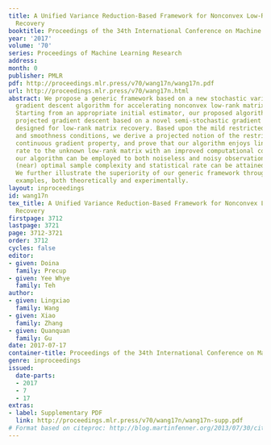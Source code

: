 ```yaml
---
title: A Unified Variance Reduction-Based Framework for Nonconvex Low-Rank Matrix
  Recovery
booktitle: Proceedings of the 34th International Conference on Machine Learning
year: '2017'
volume: '70'
series: Proceedings of Machine Learning Research
address: 
month: 0
publisher: PMLR
pdf: http://proceedings.mlr.press/v70/wang17n/wang17n.pdf
url: http://proceedings.mlr.press/v70/wang17n.html
abstract: We propose a generic framework based on a new stochastic variance-reduced
  gradient descent algorithm for accelerating nonconvex low-rank matrix recovery.
  Starting from an appropriate initial estimator, our proposed algorithm performs
  projected gradient descent based on a novel semi-stochastic gradient specifically
  designed for low-rank matrix recovery. Based upon the mild restricted strong convexity
  and smoothness conditions, we derive a projected notion of the restricted Lipschitz
  continuous gradient property, and prove that our algorithm enjoys linear convergence
  rate to the unknown low-rank matrix with an improved computational complexity. Moreover,
  our algorithm can be employed to both noiseless and noisy observations, where the
  (near) optimal sample complexity and statistical rate can be attained respectively.
  We further illustrate the superiority of our generic framework through several specific
  examples, both theoretically and experimentally.
layout: inproceedings
id: wang17n
tex_title: A Unified Variance Reduction-Based Framework for Nonconvex Low-Rank Matrix
  Recovery
firstpage: 3712
lastpage: 3721
page: 3712-3721
order: 3712
cycles: false
editor:
- given: Doina
  family: Precup
- given: Yee Whye
  family: Teh
author:
- given: Lingxiao
  family: Wang
- given: Xiao
  family: Zhang
- given: Quanquan
  family: Gu
date: 2017-07-17
container-title: Proceedings of the 34th International Conference on Machine Learning
genre: inproceedings
issued:
  date-parts:
  - 2017
  - 7
  - 17
extras:
- label: Supplementary PDF
  link: http://proceedings.mlr.press/v70/wang17n/wang17n-supp.pdf
# Format based on citeproc: http://blog.martinfenner.org/2013/07/30/citeproc-yaml-for-bibliographies/
---
```

